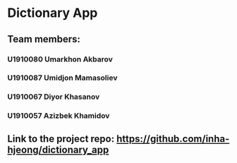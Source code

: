 # Dictionary App

## Team members:

### U1910080 Umarkhon Akbarov
### U1910087 Umidjon Mamasoliev
### U1910067 Diyor Khasanov
### U1910057 Azizbek Khamidov

## Link to the project repo: https://github.com/inha-hjeong/dictionary_app
